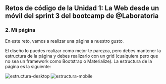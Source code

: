 ﻿## Retos de código de la Unidad 1: La Web desde un móvil del sprint 3 del bootcamp de @Laboratoria

 ### 2. Mi página

 En este reto, vamos a realizar una página a nuestro gusto.

 El diseño lo puedes realizar como mejor te parezca, pero debes mantener la estructura de la página y debes realizarlo con un grid (cualquiera pero que no sea un framework como Bootstrap o Materialize). La estructura de la página es la siguiente:

 ![estructura-desktop](https://fotos.subefotos.com/96310ab1792b58d541bd9d5aa28c65b1o.png)
 ![estructura-mobile](https://fotos.subefotos.com/aa520a69bbbda90a44941239a30ea7e5o.png)
